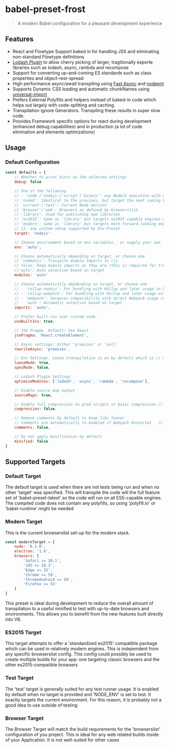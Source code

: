 # babel-preset-frost

> A modern Babel configuration for a pleasant development experience

## Features

- React and Flowtype Support baked in for handling JSX and eliminating non-standard Flowtype definitions
- [Lodash Plugin](https://github.com/lodash/babel-plugin-lodash) to allow cherry picking of larger, tragitionally exporte libraries such as lodash, async, rambda and recompose
- Support for converting up-and-coming ES standards such as class properties and object-rest-spread
- High performance async/await transpiling using [Fast Async](https://github.com/MatAtBread/fast-async) and [nodeent](https://github.com/MatAtBread/nodent#performance)
- Supports Dynamic CSS loading and automatic chunkNames using [universal-import](https://github.com/faceyspacey/babel-plugin-universal-import)
- Prefers External Polyfills and helpers instead of baked-in code which helps out largely with code-splitting and caching.
- Transpilation ignore Generators. Transpiling these results in super slow code.
- Provides Framework specific options for react during development (enhanced debug capabilities) and in production (a lot of code elimination and elements optimizations)

## Usage

### Default Configuration

```js
const defaults = {
    // Whether to print hints on the selected settings
    debug: false

    // One of the following
    // - 'node'/'nodejs'/'script'/'binary': any NodeJS execution with wide support to the last LTS
    // 'node8': Identical to the previous, but target the next coming LTS (Node v8.0.0)
    // 'current'/'test': Current Node Version
    // 'browser'/'web': Browsers as defined by browserslist
    // 'library': Used for publishing npm libraries
    // 'es2015': Same as 'library' but targets es2015 capable engines only
    // 'modern': Same as 'library' but targets more forward-looking engines than es2015
    // {}: any custom setup supported by Env-Preset
    target: 'nodejs'

    // Choose environment based on env variables.. or supply your own
    env: 'auto',

    // Choose automatically depending on target, or choose one
    // 'commonjs': Transpile module imports to cjs
    // false: Keep module imports as they are (this is required for tree-shaking)
    //'auto': Auto selection based on target
    modules: 'auto'

    // Choose automatically depdending on target, or choose one
    // - 'rollup-nodejs': For bundling with Rollup and later usage in Node (e.g. binaries)
    // - 'rollup-webpack': For bundling with Rollup and later usage with Webpack (e.g. libraries)
    // - 'webpack': Imrpoves compatibility with direct Webpack usage (e.g. Applications)
    // - 'auto': Automatic selection based on target
    imports: 'auto',

    // Prefer built-ins over custom code.
    useBuiltIns: true,

    // JSX Pragma. Default: Use React
    jsxPragma: 'React.createElement',

    // Async settings: Either 'promises' or 'null'
    rewriteAsync: 'promises',

    // Env Settings. Loose transpilation is on by default which is // efficient, but not overly compliant. If you have issues, it // might be better to switch 'looseMode' off
    looseMode: true,
    specMode: false,

    // Lodash Plugin Settings
    optimizeModules: ['lodash', 'async', 'rambda', 'recompose'],

    // Enable source map output
    sourceMaps: true,

    // Enable full compression on prod scripts or basic compression // (e.g. dead-code) for libs or during development
    compression: false,

    // Remove comments by default to keep libs leaner
    // Comments are automatically re-enabled if Webpack Universal   // Imports are used so they have the correct chunkNames
    comments: false,

    // Do not apply minification by default
    minified: false
}
```

## Supported Targets

### Default Target

The default target is used when there are not tests being run and when no other 'target' was specified. This will transpile the code will the full feature set of 'babel-preset-latest' so the code will run on all ES5-capable engines. The compiled code does not contain any polyfills, so using 'polyfill.io' or 'babel-runtime' might be needed

### Modern Target

This is the current browserslist set-up for the modern stack.

```js
const modernTarget = {
    node: '8.2.0',
    electron: '1.6',
    browsers: [
        'Safari >= 10.1',
        'iOS >= 10.3',
        'Edge >= 15',
        'Chrome >= 59',
        'ChromeAndroid >= 59',
        'Firefox >= 53'
    ]
}
```
This preset is ideal during development to reduce the overall amount of transpilation to a useful minified to test with up-to-date browsers and environments. This allows you to benefit from the new features built directly into V8.

### ES2015 Target

This target attempts to offer a 'standardized es2015' compatible package which can be used in relatively modern engines. This is independent from any specific browserslist config. This config could possibly be used to create multiple builds for your app: one targeting classic browsers and the other es2015-compatible browsers

### Test Target

The 'test' target is generally suited for any test runner usage. It is enabled by default when no target is provided and 'NODE_ENV' is set to test. It exactly targets the current environment. For this reason, it is probably not a good idea to use outside of testing

### Browser Target

The Browser Target will match the build requirements for the 'browserslist' configuration of you project. This is ideal for any web related builds inside of your Application. It is not well-suited for other cases
